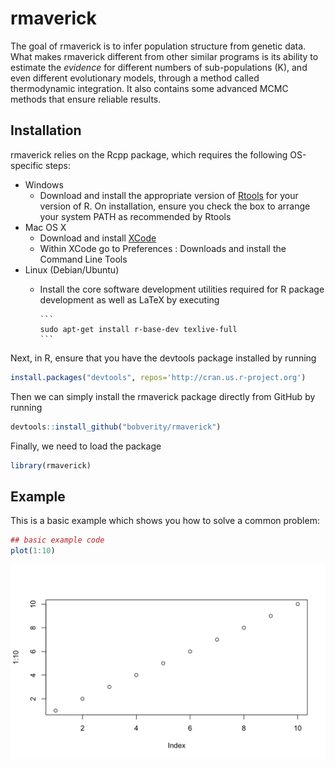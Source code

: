 
<!-- README.md is generated from README.Rmd. Please edit that file -->
rmaverick
=========

The goal of rmaverick is to infer population structure from genetic data. What makes rmaverick different from other similar programs is its ability to estimate the *evidence* for different numbers of sub-populations (K), and even different evolutionary models, through a method called thermodynamic integration. It also contains some advanced MCMC methods that ensure reliable results.

Installation
------------

rmaverick relies on the Rcpp package, which requires the following OS-specific steps:

-   Windows
    -   Download and install the appropriate version of [Rtools](https://cran.rstudio.com/bin/windows/Rtools/) for your version of R. On installation, ensure you check the box to arrange your system PATH as recommended by Rtools
-   Mac OS X
    -   Download and install [XCode](http://itunes.apple.com/us/app/xcode/id497799835?mt=12)
    -   Within XCode go to Preferences : Downloads and install the Command Line Tools
-   Linux (Debian/Ubuntu)
    -   Install the core software development utilities required for R package development as well as LaTeX by executing

            ```
            sudo apt-get install r-base-dev texlive-full
            ```

Next, in R, ensure that you have the devtools package installed by running

``` r
install.packages("devtools", repos='http://cran.us.r-project.org')
```

Then we can simply install the rmaverick package directly from GitHub by running

``` r
devtools::install_github("bobverity/rmaverick")
```

Finally, we need to load the package

``` r
library(rmaverick)
```

Example
-------

This is a basic example which shows you how to solve a common problem:

``` r
## basic example code
plot(1:10)
```

![](README-example-1.png)
